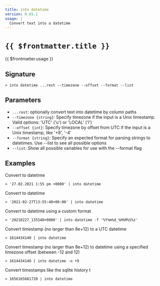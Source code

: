 ```yaml
---
title: into datetime
version: 0.65.1
usage: |
  Convert text into a datetime
---
```


# <code>{{ $frontmatter.title }}</code>

<div style='white-space: pre-wrap;'>{{ $frontmatter.usage }}</div>

## Signature

```> into datetime ...rest --timezone --offset --format --list```

## Parameters

 -  `...rest`: optionally convert text into datetime by column paths
 -  `--timezone {string}`: Specify timezone if the input is a Unix timestamp. Valid options: 'UTC' ('u') or 'LOCAL' ('l')
 -  `--offset {int}`: Specify timezone by offset from UTC if the input is a Unix timestamp, like '+8', '-4'
 -  `--format {string}`: Specify an expected format for parsing strings to datetimes. Use --list to see all possible options
 -  `--list`: Show all possible variables for use with the --format flag

## Examples

Convert to datetime
```shell
> '27.02.2021 1:55 pm +0000' | into datetime
```

Convert to datetime
```shell
> '2021-02-27T13:55:40+00:00' | into datetime
```

Convert to datetime using a custom format
```shell
> '20210227_135540+0000' | into datetime -f '%Y%m%d_%H%M%S%z'
```

Convert timestamp (no larger than 8e+12) to a UTC datetime
```shell
> 1614434140 | into datetime
```

Convert timestamp (no larger than 8e+12) to datetime using a specified timezone offset (between -12 and 12)
```shell
> 1614434140 | into datetime -o +9
```

Convert timestamps like the sqlite history t
```shell
> 1656165681720 | into datetime
```
